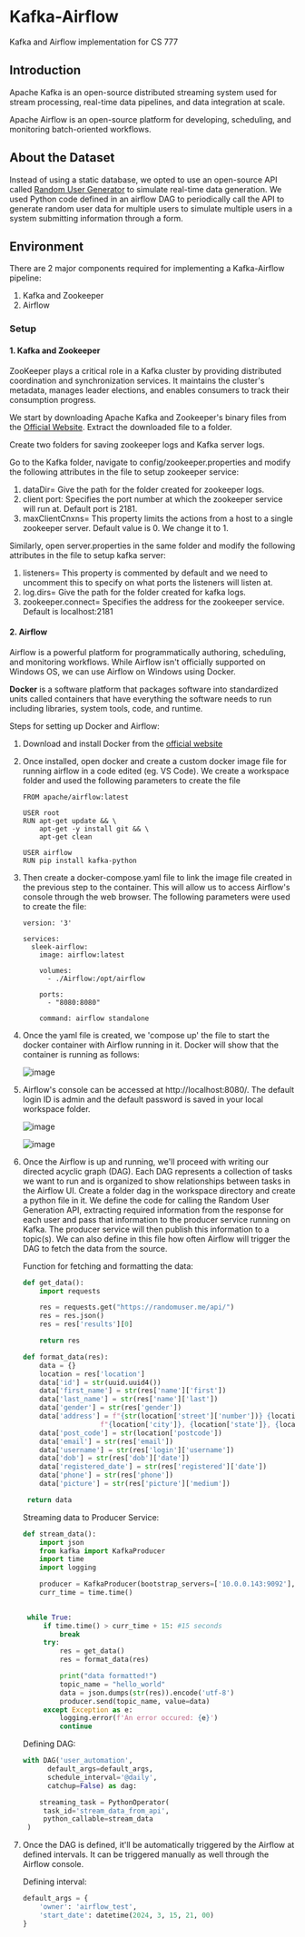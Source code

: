 # Kafka-Airflow
Kafka and Airflow implementation for CS 777

## Introduction
Apache Kafka is an open-source distributed streaming system used for stream processing, real-time data pipelines, and data integration at scale. 

Apache Airflow is an open-source platform for developing, scheduling, and monitoring batch-oriented workflows.

## About the Dataset

Instead of using a static database, we opted to use an open-source API called [Random User Generator](https://randomuser.me/) to simulate real-time data generation. We used Python code defined in an airflow DAG to periodically call the API to generate random user data for multiple users to simulate multiple users in a system submitting information through a form.

## Environment
There are 2 major components required for implementing a Kafka-Airflow pipeline:
1. Kafka and Zookeeper
3. Airflow

### Setup
#### 1. Kafka and Zookeeper

ZooKeeper plays a critical role in a Kafka cluster by providing distributed coordination and synchronization services. It maintains the cluster's metadata, manages leader elections, and enables consumers to track their consumption progress.

We start by downloading Apache Kafka and Zookeeper's binary files from the [Official Website](https://kafka.apache.org/downloads).
Extract the downloaded file to a folder.

Create two folders for saving zookeeper logs and Kafka server logs.

Go to the Kafka folder, navigate to config/zookeeper.properties and modify the following attributes in the file to setup zookeeper service:
1. dataDir= Give the path for the folder created for zookeeper logs.
2. client port: Specifies the port number at which the zookeeper service will run at. Default port is 2181.
3. maxClientCnxns= This property limits the actions from a host to a single zookeeper server. Default value is 0. We change it to 1.

   

Similarly, open server.properties in the same folder and modify the following attributes in the file to setup kafka server:
1. listeners= This property is commented by default and we need to uncomment this to specify on what ports the listeners will listen at.
2. log.dirs= Give the path for the folder created for kafka logs.
3. zookeeper.connect= Specifies the address for the zookeeper service. Default is localhost:2181


#### 2. Airflow
Airflow is a powerful platform for programmatically authoring, scheduling, and monitoring workflows. While Airflow isn't officially supported on Windows OS, we can use Airflow on Windows using Docker. 

**Docker** is a software platform that packages software into standardized units called containers that have everything the software needs to run including libraries, system tools, code, and runtime.

Steps for setting up Docker and Airflow:
1. Download and install Docker from the [official website](https://docs.docker.com/desktop/install/windows-install/)
2. Once installed, open docker and create a custom docker image file for running airflow in a code edited (eg. VS Code). We create a workspace folder and used the following parameters to create the file

   ```docker
   FROM apache/airflow:latest

   USER root
   RUN apt-get update && \
       apt-get -y install git && \
       apt-get clean

   USER airflow
   RUN pip install kafka-python
   ```

4. Then create a docker-compose.yaml file to link the image file created in the previous step to the container. This will allow us to access Airflow's console through the web browser. The following parameters were used to create the file:

   ```docker
   version: '3'

   services:
     sleek-airflow:
       image: airflow:latest

       volumes:
         - ./Airflow:/opt/airflow

       ports:
         - "8080:8080"
      
       command: airflow standalone
   ```
6. Once the yaml file is created, we 'compose up' the file to start the docker container with Airflow running in it. Docker will show that the container is running as follows:

   ![image](https://github.com/nishant1695/Kafka-Airflow-CS777/assets/20843966/828d0304-052f-4d2b-832a-dfc31e3da7cf)

7. Airflow's console can be accessed at http://localhost:8080/. The default login ID is admin and the default password is saved in your local workspace folder.

   ![image](https://github.com/nishant1695/Kafka-Airflow-CS777/assets/20843966/6e7cbded-67b9-4263-8d71-72601c6cc3a8)

   ![image](https://github.com/nishant1695/Kafka-Airflow-CS777/assets/20843966/32ee0663-4812-4a3b-9412-7d7c9608eff1)


9. Once the Airflow is up and running, we'll proceed with writing our directed acyclic graph (DAG). Each DAG represents a collection of tasks we want to run and is organized to show relationships between tasks in the Airflow UI. Create a folder dag in the workspace directory and create a python file in it. We define the code for calling the Random User Generation API, extracting required information from the response for each user and pass that information to the producer service running on Kafka. The producer service will then publish this information to a topic(s). We can also define in this file how often Airflow will trigger the DAG to fetch the data from the source.

   Function for fetching and formatting the data:

   ```python
   def get_data():
       import requests

       res = requests.get("https://randomuser.me/api/")
       res = res.json()
       res = res['results'][0]

       return res

   def format_data(res):
       data = {}
       location = res['location']
       data['id'] = str(uuid.uuid4())
       data['first_name'] = str(res['name']['first'])
       data['last_name'] = str(res['name']['last'])
       data['gender'] = str(res['gender'])
       data['address'] = f"{str(location['street']['number'])} {location['street']['name']}, " \
                      f"{location['city']}, {location['state']}, {location['country']}"
       data['post_code'] = str(location['postcode'])
       data['email'] = str(res['email'])
       data['username'] = str(res['login']['username'])
       data['dob'] = str(res['dob']['date'])
       data['registered_date'] = str(res['registered']['date'])
       data['phone'] = str(res['phone'])
       data['picture'] = str(res['picture']['medium'])

    return data
   ```

   Streaming data to Producer Service:

   ```python
   def stream_data():
       import json
       from kafka import KafkaProducer
       import time
       import logging

       producer = KafkaProducer(bootstrap_servers=['10.0.0.143:9092'], max_block_ms=5000)
       curr_time = time.time()

    
    while True:
        if time.time() > curr_time + 15: #15 seconds
            break
        try:
            res = get_data()
            res = format_data(res)

            print("data formatted!")
            topic_name = "hello_world"
            data = json.dumps(str(res)).encode('utf-8')
            producer.send(topic_name, value=data)
        except Exception as e:
            logging.error(f'An error occured: {e}')
            continue
   ```

   Defining DAG:

   ```python
   with DAG('user_automation',
         default_args=default_args,
         schedule_interval='@daily',
         catchup=False) as dag:

       streaming_task = PythonOperator(
        task_id='stream_data_from_api',
        python_callable=stream_data
    )
   ```

10. Once the DAG is defined, it'll be automatically triggered by the Airflow at defined intervals. It can be triggered manually as well through the Airflow console.

    Defining interval:

      ```python
      default_args = {
          'owner': 'airflow_test',
          'start_date': datetime(2024, 3, 15, 21, 00)
      }
      ```


